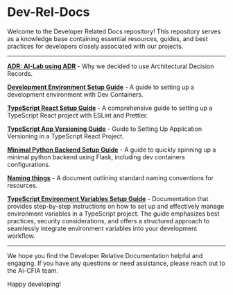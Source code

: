 # Dev-Rel-Docs

Welcome to the Developer Related Docs repository! This repository serves as a knowledge base containing essential resources, guides, and best practices for developers closely associated with our projects.

---

**[ADR: AI-Lab using ADR](./adr/001-ailab-using-adr.md)** - Why we decided to use Architectural Decision Records.

**[Development Environment Setup Guide](./Development-Environment-Setup-Guide/DEV-ENV-SETUP.md)** - A guide to setting up a development environment with Dev Containers.

**[TypeScript React Setup Guide](./TypeScript-React-Setup-Guide/REACTSETUP.md)** - A comprehensive guide to setting up a TypeScript React project with ESLint and Prettier.

**[TypeScript App Versioning Guide](./TypeScript-AppVersion/APPVERSION-SETUP.md)** - Guide to Setting Up Application Versioning in a TypeScript React Project.

**[Minimal Python Backend Setup Guide](./Minimal-Backend-Setup-Guides/PYTHON-BACKEND-SETUP.md)** - A guide to quickly spinning up a minimal python backend using Flask, including dev containers configurations.

**[Naming things](./Naming-Conventions/NAMING-RESOURCES.md)** - A document outlining standard naming conventions for resources.

**[TypeScript Environment Variables Setup Guide](./TypeScript-EnvironmentVariables/ENVIRONMENT-VARIABLES-SETUP.md)** - Documentation that provides step-by-step instructions on how to set up and effectively manage environment variables in a TypeScript project. The guide emphasizes best practices, security considerations, and offers a structured approach to seamlessly integrate environment variables into your development workflow.

---

We hope you find the Developer Relative Documentation helpful and engaging. If you have any questions or need assistance, please reach out to the Ai-CFIA team.

Happy developing!
